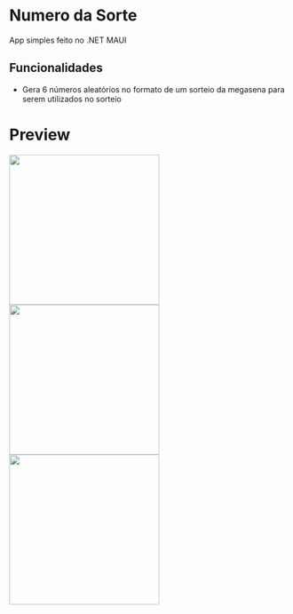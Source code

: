 # Numero da Sorte
App simples feito no .NET MAUI
## Funcionalidades
  - Gera 6 números aleatórios no formato de um sorteio da megasena para serem utilizados no sorteio
# Preview
<img src = "https://github.com/EMarceloCM/Numero-da-Sorte/assets/120042864/7ff2b7ff-2da9-417f-adf1-2e4b6d92afff" style="width: 270px; height: auto;">
</img>
<img src = "https://github.com/EMarceloCM/Numero-da-Sorte/assets/120042864/468ac056-b2ee-45d9-97f2-f266fb50e0ba" style="width: 270px; height: auto;">
</img>
<img src = "https://github.com/EMarceloCM/Numero-da-Sorte/assets/120042864/5914ada5-8834-461d-a4c7-954108860879" style="width: 270px; height: auto;">
</img>
<!--
![Screenshot_20230614-082751](https://github.com/EMarceloCM/Numero-da-Sorte/assets/120042864/7ff2b7ff-2da9-417f-adf1-2e4b6d92afff)
![Screenshot_20230614-082757](https://github.com/EMarceloCM/Numero-da-Sorte/assets/120042864/468ac056-b2ee-45d9-97f2-f266fb50e0ba)
![Screenshot_20230614-082801](https://github.com/EMarceloCM/Numero-da-Sorte/assets/120042864/5914ada5-8834-461d-a4c7-954108860879)
-->
